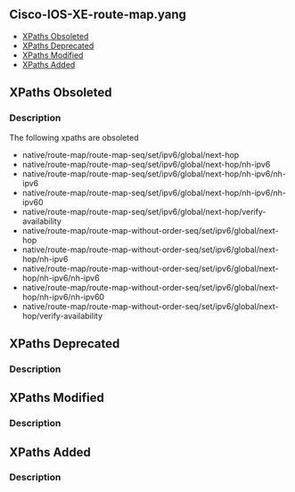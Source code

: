 ## Cisco-IOS-XE-route-map.yang


- [XPaths Obsoleted](#xpaths-obsoleted)
- [XPaths Deprecated](#xpaths-deprecated)
- [XPaths Modified](#xpaths-modified)
- [XPaths Added](#xpaths-added)

## XPaths Obsoleted

### Description
The following xpaths are obsoleted

* native/route-map/route-map-seq/set/ipv6/global/next-hop
* native/route-map/route-map-seq/set/ipv6/global/next-hop/nh-ipv6
* native/route-map/route-map-seq/set/ipv6/global/next-hop/nh-ipv6/nh-ipv6
* native/route-map/route-map-seq/set/ipv6/global/next-hop/nh-ipv6/nh-ipv60
* native/route-map/route-map-seq/set/ipv6/global/next-hop/verify-availability
* native/route-map/route-map-without-order-seq/set/ipv6/global/next-hop
* native/route-map/route-map-without-order-seq/set/ipv6/global/next-hop/nh-ipv6
* native/route-map/route-map-without-order-seq/set/ipv6/global/next-hop/nh-ipv6/nh-ipv6
* native/route-map/route-map-without-order-seq/set/ipv6/global/next-hop/nh-ipv6/nh-ipv60
* native/route-map/route-map-without-order-seq/set/ipv6/global/next-hop/verify-availability

## XPaths Deprecated

### Description

## XPaths Modified

### Description

## XPaths Added

### Description
